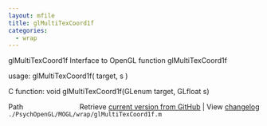 ```yaml
---
layout: mfile
title: glMultiTexCoord1f
categories:
  - wrap
---
```


glMultiTexCoord1f  Interface to OpenGL function glMultiTexCoord1f

usage:  glMultiTexCoord1f\( target, s \)

C function:  void glMultiTexCoord1f\(GLenum target, GLfloat s\)


<div class="code_header" style="text-align:right;">
  <span style="float:left;">Path&nbsp;&nbsp;</span> <span class="counter">Retrieve <a href=
  "https://raw.github.com/Psychtoolbox-3/Psychtoolbox-3/beta/./PsychOpenGL/MOGL/wrap/glMultiTexCoord1f.m">current version from GitHub</a> | View <a href=
  "https://github.com/Psychtoolbox-3/Psychtoolbox-3/commits/beta/./PsychOpenGL/MOGL/wrap/glMultiTexCoord1f.m">changelog</a></span>
</div>
<div class="code">
  <code>./PsychOpenGL/MOGL/wrap/glMultiTexCoord1f.m</code>
</div>
